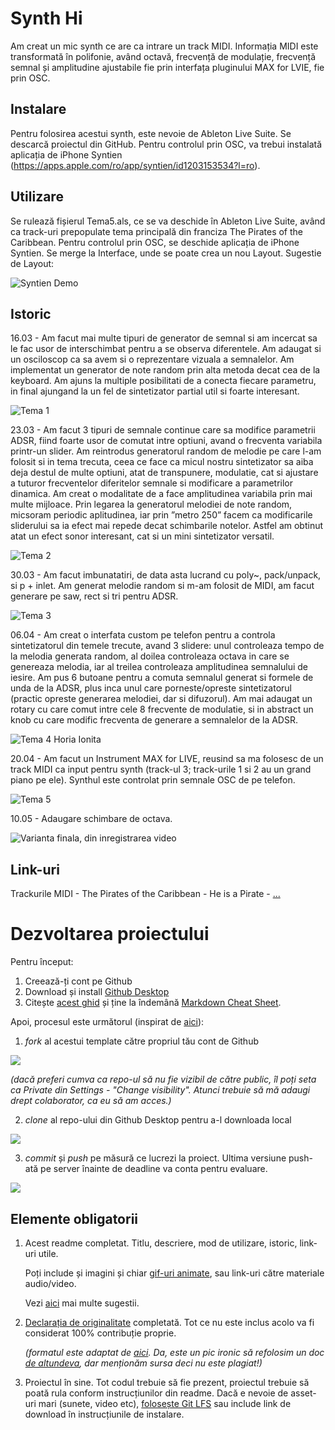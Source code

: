# Synth Hi
Am creat un mic synth ce are ca intrare un track MIDI. Informația MIDI este transformată în polifonie, având octavă, frecvență de modulație, frecvență semnal și amplitudine ajustabile fie prin interfața pluginului MAX for LVIE, fie prin OSC.

## Instalare
Pentru folosirea acestui synth, este nevoie de Ableton Live Suite.
Se descarcă proiectul din GitHub.
Pentru controlul prin OSC, va trebui instalată aplicația de iPhone Syntien (https://apps.apple.com/ro/app/syntien/id1203153534?l=ro).

## Utilizare
Se rulează fișierul Tema5.als, ce se va deschide în Ableton Live Suite, având ca track-uri prepopulate tema principală din franciza The Pirates of the Caribbean.
Pentru controlul prin OSC, se deschide aplicația de iPhone Syntien. Se merge la Interface, unde se poate crea un nou Layout. Sugestie de Layout:

![Syntien Demo](https://github.com/HoriaIonita/PCON-proiect-final-Synth/assets/134622616/341811a4-db2b-4b5d-94cd-538bed6d6144)

## Istoric

16.03 - Am facut mai multe tipuri de generator de semnal si am incercat sa le fac usor de interschimbat pentru a se observa diferentele. Am adaugat si un osciloscop ca sa avem si o reprezentare vizuala a semnalelor. Am implementat un generator de note random prin alta metoda decat cea de la keyboard. Am ajuns la multiple posibilitati de a conecta fiecare parametru, in final ajungand la un fel de sintetizator partial util si foarte interesant.

![Tema 1](https://github.com/HoriaIonita/PCON-proiect-final-Synth/assets/134622616/3665ddfe-9f84-40ff-8d37-51fd417039be)

23.03 - Am facut 3 tipuri de semnale continue care sa modifice parametrii ADSR, fiind foarte usor de comutat intre optiuni, avand o frecventa variabila printr-un slider. Am reintrodus generatorul random de melodie pe care l-am folosit si in tema trecuta, ceea ce face ca micul nostru sintetizator sa aiba deja destul de multe optiuni, atat de transpunere, modulatie, cat si ajustare a tuturor frecventelor diferitelor semnale si modificare a parametrilor dinamica. Am creat o modalitate de a face amplitudinea variabila prin mai multe mijloace. Prin legarea la generatorul melodiei de note random, micsoram periodic aplitudinea, iar prin ”metro 250” facem ca modificarile sliderului sa ia efect mai repede decat schimbarile notelor. Astfel am obtinut atat un efect sonor interesant, cat si un mini sintetizator versatil.

![Tema 2](https://github.com/HoriaIonita/PCON-proiect-final-Synth/assets/134622616/1124e96e-9b14-4b1c-83c5-c673abab60fa)

30.03 - Am facut imbunatatiri, de data asta lucrand cu poly~, pack/unpack, si p + inlet. Am generat melodie random si m-am folosit de MIDI, am facut generare pe saw, rect si tri pentru ADSR.

![Tema 3](https://github.com/HoriaIonita/PCON-proiect-final-Synth/assets/134622616/11ab060f-fafc-4766-8988-0fcff87ae6d6)

06.04 - Am creat o interfata custom pe telefon pentru a controla sintetizatorul din temele trecute, avand 3 slidere: unul controleaza tempo de la melodia generata random, al doilea controleaza octava in care se genereaza melodia, iar al treilea controleaza amplitudinea semnalului de iesire. Am pus 6 butoane pentru a comuta semnalul generat si formele de unda de la ADSR, plus inca unul care porneste/opreste sintetizatorul (practic opreste generarea melodiei, dar si difuzorul). Am mai adaugat un rotary cu care comut intre cele 8 frecvente de modulatie, si in abstract un knob cu care modific frecventa de generare a semnalelor de la ADSR.

![Tema 4 Horia Ionita](https://github.com/HoriaIonita/PCON-proiect-final-Synth/assets/134622616/35e65369-8878-49fc-8997-ca552db2fe4c)
	
20.04 - Am facut un Instrument MAX for LIVE, reusind sa ma folosesc de un track MIDI ca input pentru synth (track-ul 3; track-urile 1 si 2 au un grand piano pe ele). Synthul este controlat prin semnale OSC de pe telefon.

![Tema 5](https://github.com/HoriaIonita/PCON-proiect-final-Synth/assets/134622616/00b66aac-b60e-463f-812a-a5128d177e88)

10.05 - Adaugare schimbare de octava.

![Varianta finala, din inregistrarea video](https://github.com/HoriaIonita/PCON-proiect-final-Synth/assets/134622616/17dda93a-782a-4f69-bc09-da5a339d0b06)



## Link-uri

Trackurile MIDI - The Pirates of the Caribbean - He is a Pirate - [...](https://bitmidi.com/pirates-of-the-caribbean-hes-a-pirate-1-mid)

# Dezvoltarea proiectului

Pentru început:

1. Creează-ți cont pe Github
2. Download și install [Github Desktop](https://desktop.github.com/)
3. Citește [acest ghid](https://charlesmartin.com.au/blog/2020/08/09/student-project-repository) și ține la îndemână [Markdown Cheat Sheet](https://www.markdownguide.org/cheat-sheet).

Apoi, procesul este următorul (inspirat de [aici](https://cs.anu.edu.au/courses/comp1720/deliverables/05-major-project/#submission-process)):

1. *fork* al acestui template către propriul tău cont de Github

![](assets/fork.gif)

_(dacă preferi cumva ca repo-ul să nu fie vizibil de către public, îl poți seta ca Private din Settings - "Change visibility". Atunci trebuie să mă adaugi drept colaborator, ca eu să am acces.)_

2. *clone* al repo-ului din Github Desktop pentru a-l downloada local

![](assets/clone.gif)

3. *commit* și *push* pe măsură ce lucrezi la proiect. Ultima versiune push-ată pe server înainte de deadline va conta pentru evaluare.

![](assets/commit.gif)

## Elemente obligatorii

1. Acest readme completat. Titlu, descriere, mod de utilizare, istoric, link-uri utile.

   Poți include și imagini și chiar [gif-uri animate](https://www.screentogif.com/), sau link-uri către materiale audio/video.
   
   Vezi [aici](https://charlesmartin.com.au/blog/2020/08/09/student-project-repository) mai multe sugestii.

2. [Declarația de originalitate](statement-of-originality.yml) completată. Tot ce nu este inclus acolo va fi considerat 100% contribuție proprie.

    *(formatul este adaptat de [aici](https://gitlab.cecs.anu.edu.au/comp1720/2018/comp1720-2018-major-project/-/blob/master/statement-of-originality.yml). Da, este un pic ironic să refolosim un doc [de altundeva](https://cs.anu.edu.au/courses/comp1720/resources/faq/#how-do-i-fill-out-my-statement-of-originality), dar menționăm sursa deci nu este plagiat!)*

3. Proiectul în sine. Tot codul trebuie să fie prezent, proiectul trebuie să poată rula conform instrucțiunilor din readme. Dacă e nevoie de asset-uri mari (sunete, video etc), [folosește Git LFS](https://git-lfs.github.com/) sau include link de download în instrucțiunile de instalare.

